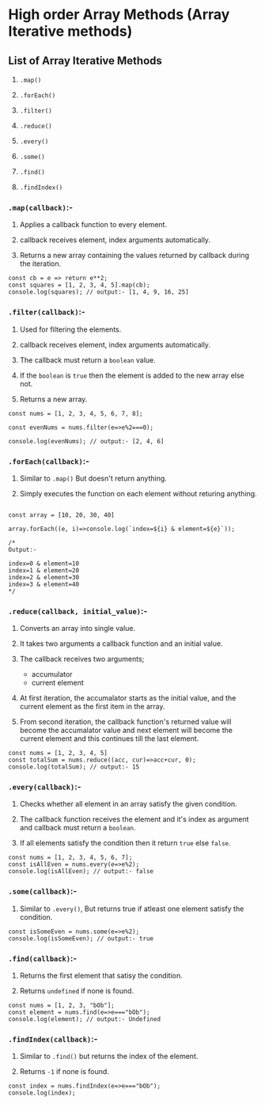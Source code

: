 # High order Array Methods (Array Iterative methods)

## List of Array Iterative Methods

1. `.map()`

2. `.forEach()`

3. `.filter()`

4. `.reduce()`

5. `.every()`

6. `.some()`

7. `.find()`

8. `.findIndex()`

### `.map(callback)`:-

1. Applies a callback function to every element.

2. callback receives element, index arguments automatically.

3. Returns a new array containing the values returned by callback during the iteration.

```JS
const cb = e => return e**2;
const squares = [1, 2, 3, 4, 5].map(cb);
console.log(squares); // output:- [1, 4, 9, 16, 25]
```

### `.filter(callback)`:-

1. Used for filtering the elements.

2. callback receives element, index arguments automatically.

3. The callback must return a `boolean` value.

4. If the `boolean` is `true` then the element is added to the new array else not.

5. Returns a new array.

```JS
const nums = [1, 2, 3, 4, 5, 6, 7, 8];

const evenNums = nums.filter(e=>e%2===0);

console.log(evenNums); // output:- [2, 4, 6]
```

### `.forEach(callback)`:-

1. Similar to `.map()` But doesn't return anything.

2. Simply executes the function on each element without returing anything.

```JS

const array = [10, 20, 30, 40]

array.forEach((e, i)=>console.log(`index=${i} & element=${e}`));

/*
Output:-

index=0 & element=10
index=1 & element=20
index=2 & element=30
index=3 & element=40
*/
```

### `.reduce(callback, initial_value)`:-

1. Converts an array into single value.

2. It takes two arguments a callback function and an initial value.

3. The callback receives two arguments;

   - accumulator
   - current element

4. At first iteration, the accumalator starts as the initial value, and the current element as the first item in the array.

5. From second iteration, the callback function's returned value will become the accumalator value and next element will become the current element and this continues till the last element.

```JS
const nums = [1, 2, 3, 4, 5]
const totalSum = nums.reduce((acc, cur)=>acc+cur, 0);
console.log(totalSum); // output:- 15
```

### `.every(callback)`:-

1. Checks whether all element in an array satisfy the given condition.

2. The callback function receives the element and it's index as argument and callback must return a `boolean`.

3. If all elements satisfy the condition then it return `true` else `false`.

```JS
const nums = [1, 2, 3, 4, 5, 6, 7];
const isAllEven = nums.every(e=>e%2);
console.log(isAllEven); // output:- false
```

### `.some(callback)`:-

1. Similar to `.every()`, But returns true if atleast one element satisfy the condition.

```JS
const isSomeEven = nums.some(e=>e%2);
console.log(isSomeEven); // output:- true
```

### `.find(callback)`:-

1. Returns the first element that satisy the condition.

2. Returns `undefined` if none is found.

```JS
const nums = [1, 2, 3, "bOb"];
const element = nums.find(e=>e==="bOb");
console.log(element); // output:- Undefined
```

### `.findIndex(callback)`:-

1. Similar to `.find()` but returns the index of the element.

2. Returns `-1` if none is found.

```JS
const index = nums.findIndex(e=>e==="bOb");
console.log(index);
```